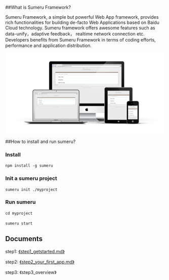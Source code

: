 ##What is Sumeru Framework?



Sumeru Framework, a simple but powerful Web App framework, provides rich functionalities for building de-facto Web Applications based on Baidu Cloud technology. Sumeru framework offers awesome features such as data-unify，adaptive feedback， realtime network connection etc. Developers beneﬁts from Sumeru Framework in terms of coding efforts, performance and application distribution.

![](images/devices.png)

##How to install and run sumeru?

### Install


	npm install -g sumeru
	
### Init a sumeru project

	sumeru init ./myproject
	
### Run sumeru

	cd myproject
	
	sumeru start


## Documents


step1: [《step1_getstarted.md》](https://github.com/brandnewera/sumeru/blob/master/step1_getstarted.md)

step2: [《step2_your_first_app.md》](https://github.com/brandnewera/sumeru/blob/master/step2_your_first_app.md)

step3: 《step3_overview》
	

